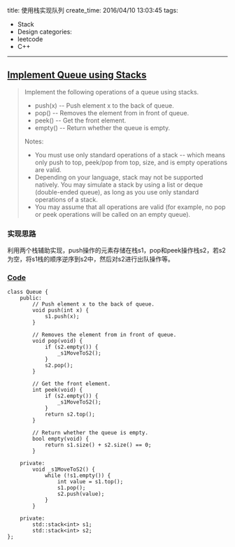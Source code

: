 title: 使用栈实现队列
create_time: 2016/04/10 13:03:45
tags:
- Stack
- Design
categories:
- leetcode
- C++

---
## [Implement Queue using Stacks](https://leetcode.com/problems/implement-queue-using-stacks/)
> Implement the following operations of a queue using stacks.
> * push(x) -- Push element x to the back of queue.
> * pop() -- Removes the element from in front of queue.
> * peek() -- Get the front element.
> * empty() -- Return whether the queue is empty.
> 
> Notes:
> * You must use only standard operations of a stack -- which means only push to top, peek/pop from top, size, and is empty operations are valid.
> * Depending on your language, stack may not be supported natively. You may simulate a stack by using a list or deque (double-ended queue), as long as you use only standard operations of a stack.
> * You may assume that all operations are valid (for example, no pop or peek operations will be called on an empty queue).

### 实现思路
利用两个栈辅助实现，push操作的元素存储在栈s1，pop和peek操作栈s2，若s2为空，将s1栈的顺序逆序到s2中，然后对s2进行出队操作等。

### [Code](https://github.com/Finalcheat/leetcode/blob/master/src/Implement-Queue-using-Stacks.cpp)
```
class Queue {
    public:
        // Push element x to the back of queue.
        void push(int x) {
            s1.push(x);
        }

        // Removes the element from in front of queue.
        void pop(void) {
            if (s2.empty()) {
                _s1MoveToS2();
            }
            s2.pop();
        }

        // Get the front element.
        int peek(void) {
            if (s2.empty()) {
                _s1MoveToS2();
            }
            return s2.top();
        }

        // Return whether the queue is empty.
        bool empty(void) {
            return s1.size() + s2.size() == 0;
        }
        
    private:
        void _s1MoveToS2() {
            while (!s1.empty()) {
                int value = s1.top();
                s1.pop();
                s2.push(value);
            }
        }
        
    private:
        std::stack<int> s1;
        std::stack<int> s2;
};
```
